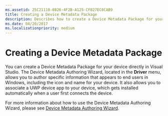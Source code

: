 ```yaml
---
ms.assetid: 25C21110-8B26-4F2B-A125-CF827EC8CAB9
title: Creating a Device Metadata Package
description: Describes how to create a Device Metadata Package for your device directly in Visual Studio using the Device Metadata Authoring Wizard.
ms.date: 04/20/2017
ms.localizationpriority: medium
---
```


# Creating a Device Metadata Package

You can create a Device Metadata Package for your device directly in Visual Studio. The Device Metadata Authoring Wizard, located in the **Driver** menu, allows you to author specific information that appears to end users in Windows, including the icon and name for your device. It also allows you to associate a UWP device app to your device, which gets installed automatically when a user first connects the device.

For more information about how to use the Device Metadata Authoring Wizard, please see [Device Metadata Authoring Wizard](https://docs.microsoft.com/windows-hardware/drivers/devtest/device-metadata-authoring-wizard-portal).

 

 





